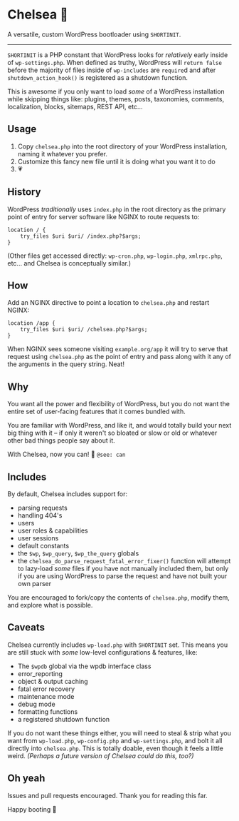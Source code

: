 # Chelsea 🥾

A versatile, custom WordPress bootloader using `SHORTINIT`.

----

`SHORTINIT` is a PHP constant that WordPress looks for *relatively* early inside of `wp-settings.php`. When defined as truthy, WordPress will `return false` before the majority of files inside of `wp-includes` are `require`d and after `shutdown_action_hook()` is registered as a shutdown function.

This is awesome if you only want to load *some* of a WordPress installation while skipping things like: plugins, themes, posts, taxonomies, comments, localization, blocks, sitemaps, REST API, etc...

## Usage

1. Copy `chelsea.php` into the root directory of your WordPress installation, naming it whatever you prefer.
1. Customize this fancy new file until it is doing what you want it to do
1. 💗

## History

WordPress *traditionally* uses `index.php` in the root directory as the primary point of entry for server software like NGINX to route requests to:

```nginx
location / {
    try_files $uri $uri/ /index.php?$args;
}
```

(Other files get accessed directly: `wp-cron.php`, `wp-login.php`, `xmlrpc.php`, etc... and Chelsea is conceptually similar.)

## How

Add an NGINX directive to point a location to `chelsea.php` and restart NGINX:

```nginx
location /app {
    try_files $uri $uri/ /chelsea.php?$args;
}
```

When NGINX sees someone visiting `example.org/app` it will try to serve that request using `chelsea.php` as the point of entry and pass along with it any of the arguments in the query string. Neat!

## Why

You want all the power and flexibility of WordPress, but you do not want the entire set of user-facing features that it comes bundled with.

You are familiar with WordPress, and like it, and would totally build your next big thing with it – if only it weren't so bloated or slow or old or whatever other bad things people say about it.

With Chelsea, now you can! 🥫 `@see: can`

## Includes

By default, Chelsea includes support for:

* parsing requests
* handling 404's
* users
* user roles & capabilities
* user sessions
* default constants
* the `$wp`, `$wp_query`, `$wp_the_query` globals
* the `chelsea_do_parse_request_fatal_error_fixer()` function will attempt to lazy-load *some* files if you have not manually included them, but only if you are using WordPress to parse the request and have not built your own parser

You are encouraged to fork/copy the contents of `chelsea.php`, modify them, and explore what is possible.

## Caveats

Chelsea currently includes `wp-load.php` with `SHORTINIT` set. This means you are still stuck with *some* low-level configurations & features, like:
* The `$wpdb` global via the wpdb interface class
* error_reporting
* object & output caching
* fatal error recovery
* maintenance mode
* debug mode
* formatting functions
* a registered shutdown function

If you do not want these things either, you will need to steal & strip what you want from `wp-load.php`, `wp-config.php` and `wp-settings.php`, and bolt it all directly into `chelsea.php`. This is totally doable, even though it feels a little weird.
*(Perhaps a future version of Chelsea could do this, too?)*

## Oh yeah

Issues and pull requests encouraged. Thank you for reading this far.

Happy booting 💜
